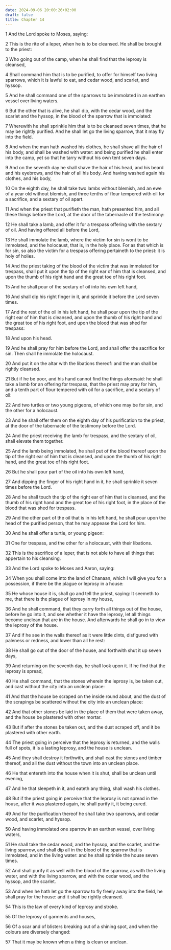 ```yaml
---
date: 2024-09-06 20:00:26+02:00
draft: false
title: Chapter 14
---
```




1 And the Lord spoke to Moses, saying:

2 This is the rite of a leper, when he is to be cleansed. He shall be brought to the priest:

3 Who going out of the camp, when he shall find that the leprosy is cleansed,

4 Shall command him that is to be purified, to offer for himself two living sparrows, which it is lawful to eat, and cedar wood, and scarlet, and hyssop.

5 And he shall command one of the sparrows to be immolated in an earthen vessel over living waters.

6 But the other that is alive, he shall dip, with the cedar wood, and the scarlet and the hyssop, in the blood of the sparrow that is immolated:

7 Wherewith he shall sprinkle him that is to be cleansed seven times, that he may be rightly purified. And he shall let go the living sparrow, that it may fly into the field.

8 And when the man hath washed his clothes, he shall shave all the hair of his body, and shall be washed with water: and being purified he shall enter into the camp, yet so that he tarry without his own tent seven days.

9 And on the seventh day he shall shave the hair of his head, and his beard and his eyebrows, and the hair of all his body. And having washed again his clothes, and his body,

10 On the eighth day, he shall take two lambs without blemish, and an ewe of a year old without blemish, and three tenths of flour tempered with oil for a sacrifice, and a sextary of oil apart.

11 And when the priest that purifieth the man, hath presented him, and all these things before the Lord, at the door of the tabernacle of the testimony:

12 He shall take a lamb, and offer it for a trespass offering with the sextary of oil. And having offered all before the Lord,

13 He shall immolate the lamb, where the victim for sin is wont to be immolated, and the holocaust, that is, in the holy place. For as that which is for sin, so also the victim for a trespass offering pertaineth to the priest: it is holy of holies.

14 And the priest taking of the blood of the victim that was immolated for trespass, shall put it upon the tip of the right ear of him that is cleansed, and upon the thumb of his right hand and the great toe of his right foot.

15 And he shall pour of the sextary of oil into his own left hand,

16 And shall dip his right finger in it, and sprinkle it before the Lord seven times.

17 And the rest of the oil in his left hand, he shall pour upon the tip of the right ear of him that is cleansed, and upon the thumb of his right hand and the great toe of his right foot, and upon the blood that was shed for trespass:

18 And upon his head.

19 And he shall pray for him before the Lord, and shall offer the sacrifice for sin. Then shall he immolate the holocaust.

20 And put it on the altar with the libations thereof: and the man shall be rightly cleansed.

21 But if he be poor, and his hand cannot find the things aforesaid: he shall take a lamb for an offering for trespass, that the priest may pray for him, and a tenth part of flour tempered with oil for a sacrifice, and a sextary of oil:

22 And two turtles or two young pigeons, of which one may be for sin, and the other for a holocaust.

23 And he shall offer them on the eighth day of his purification to the priest, at the door of the tabernacle of the testimony before the Lord.

24 And the priest receiving the lamb for trespass, and the sextary of oil, shall elevate them together.

25 And the lamb being immolated, he shall put of the blood thereof upon the tip of the right ear of him that is cleansed, and upon the thumb of his right hand, and the great toe of his right foot.

26 But he shall pour part of the oil into his own left hand,

27 And dipping the finger of his right hand in it, he shall sprinkle it seven times before the Lord.

28 And he shall touch the tip of the right ear of him that is cleansed, and the thumb of his right hand and the great toe of his right foot, in the place of the blood that was shed for trespass.

29 And the other part of the oil that is in his left hand, he shall pour upon the head of the purified person, that he may appease the Lord for him.

30 And he shall offer a turtle, or young pigeon:

31 One for trespass, and the other for a holocaust, with their libations.

32 This is the sacrifice of a leper, that is not able to have all things that appertain to his cleansing.

33 And the Lord spoke to Moses and Aaron, saying:

34 When you shall come into the land of Chanaan, which I will give you for a possession, if there be the plague or leprosy in a house:

35 He whose house it is, shall go and tell the priest, saying: It seemeth to me, that there is the plague of leprosy in my house,

36 And he shall command, that they carry forth all things out of the house, before he go into it, and see whether it have the leprosy, let all things become unclean that are in the house. And afterwards he shall go in to view the leprosy of the house.

37 And if he see in the walls thereof as it were little dints, disfigured with paleness or redness, and lower than all he rest:

38 He shall go out of the door of the house, and forthwith shut it up seven days,

39 And returning on the seventh day, he shall look upon it. If he find that the leprosy is spread,

40 He shall command, that the stones wherein the leprosy is, be taken out, and cast without the city into an unclean place:

41 And that the house be scraped on the inside round about, and the dust of the scrapings be scattered without the city into an unclean place:

42 And that other stones be laid in the place of them that were taken away, and the house be plastered with other mortar.

43 But if after the stones be taken out, and the dust scraped off, and it be plastered with other earth.

44 The priest going in perceive that the leprosy is returned, and the walls full of spots, it is a lasting leprosy, and the house is unclean.

45 And they shall destroy it forthwith, and shall cast the stones and timber thereof, and all the dust without the town into an unclean place.

46 He that entereth into the house when it is shut, shall be unclean until evening,

47 And he that sleepeth in it, and eateth any thing, shall wash his clothes.

48 But if the priest going in perceive that the leprosy is not spread in the house, after it was plastered again, he shall purify it, it being cured.

49 And for the purification thereof he shall take two sparrows, and cedar wood, and scarlet, and hyssop.

50 And having immolated one sparrow in an earthen vessel, over living waters,

51 He shall take the cedar wood, and the hyssop, and the scarlet, and the living sparrow, and shall dip all in the blood of the sparrow that is immolated, and in the living water: and he shall sprinkle the house seven times.

52 And shall purify it as well with the blood of the sparrow, as with the living water, and with the living sparrow, and with the cedar wood, and the hyssop, and the scarlet.

53 And when he hath let go the sparrow to fly freely away into the field, he shall pray for the house: and it shall be rightly cleansed.

54 This is the law of every kind of leprosy and stroke.

55 Of the leprosy of garments and houses,

56 Of a scar and of blisters breaking out of a shining spot, and when the colours are diversely changed:

57 That it may be known when a thing is clean or unclean.

